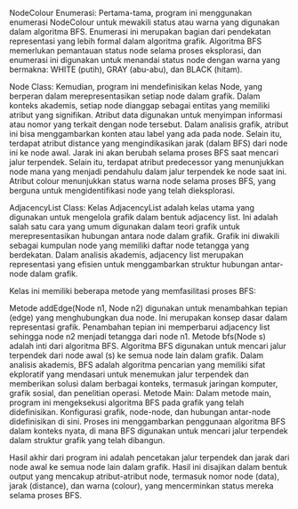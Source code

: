 NodeColour Enumerasi:
Pertama-tama, program ini menggunakan enumerasi NodeColour untuk mewakili status atau warna yang digunakan dalam algoritma BFS. Enumerasi ini merupakan bagian dari pendekatan representasi yang lebih formal dalam algoritma grafik. Algoritma BFS memerlukan pemantauan status node selama proses eksplorasi, dan enumerasi ini digunakan untuk menandai status node dengan warna yang bermakna: WHITE (putih), GRAY (abu-abu), dan BLACK (hitam).

Node Class:
Kemudian, program ini mendefinisikan kelas Node, yang berperan dalam merepresentasikan setiap node dalam grafik. Dalam konteks akademis, setiap node dianggap sebagai entitas yang memiliki atribut yang signifikan. Atribut data digunakan untuk menyimpan informasi atau nomor yang terkait dengan node tersebut. Dalam analisis grafik, atribut ini bisa menggambarkan konten atau label yang ada pada node. Selain itu, terdapat atribut distance yang mengindikasikan jarak (dalam BFS) dari node ini ke node awal. Jarak ini akan berubah selama proses BFS saat mencari jalur terpendek. Selain itu, terdapat atribut predecessor yang menunjukkan node mana yang menjadi pendahulu dalam jalur terpendek ke node saat ini. Atribut colour menunjukkan status warna node selama proses BFS, yang berguna untuk mengidentifikasi node yang telah dieksplorasi.

AdjacencyList Class:
Kelas AdjacencyList adalah kelas utama yang digunakan untuk mengelola grafik dalam bentuk adjacency list. Ini adalah salah satu cara yang umum digunakan dalam teori grafik untuk merepresentasikan hubungan antara node dalam grafik. Grafik ini diwakili sebagai kumpulan node yang memiliki daftar node tetangga yang berdekatan. Dalam analisis akademis, adjacency list merupakan representasi yang efisien untuk menggambarkan struktur hubungan antar-node dalam grafik.

Kelas ini memiliki beberapa metode yang memfasilitasi proses BFS:

Metode addEdge(Node n1, Node n2) digunakan untuk menambahkan tepian (edge) yang menghubungkan dua node. Ini merupakan konsep dasar dalam representasi grafik. Penambahan tepian ini memperbarui adjacency list sehingga node n2 menjadi tetangga dari node n1.
Metode bfs(Node s) adalah inti dari algoritma BFS. Algoritma BFS digunakan untuk mencari jalur terpendek dari node awal (s) ke semua node lain dalam grafik. Dalam analisis akademis, BFS adalah algoritma pencarian yang memiliki sifat ekploratif yang mendasari untuk menemukan jalur terpendek dan memberikan solusi dalam berbagai konteks, termasuk jaringan komputer, grafik sosial, dan penelitian operasi.
Metode Main:
Dalam metode main, program ini mengeksekusi algoritma BFS pada grafik yang telah didefinisikan. Konfigurasi grafik, node-node, dan hubungan antar-node didefinisikan di sini. Proses ini menggambarkan penggunaan algoritma BFS dalam konteks nyata, di mana BFS digunakan untuk mencari jalur terpendek dalam struktur grafik yang telah dibangun.

Hasil akhir dari program ini adalah pencetakan jalur terpendek dan jarak dari node awal ke semua node lain dalam grafik. Hasil ini disajikan dalam bentuk output yang mencakup atribut-atribut node, termasuk nomor node (data), jarak (distance), dan warna (colour), yang mencerminkan status mereka selama proses BFS.
